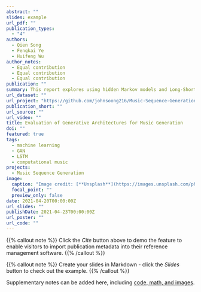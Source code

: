 ```yaml
---
abstract: ""
slides: example
url_pdf: ""
publication_types:
  - "4"
authors:
  - Qien Song
  - Fengkai Ye
  - Huifeng Wu
author_notes:
  - Equal contribution
  - Equal contribution
  - Equal contribution
publication: ""
summary: This report explores using hidden Markov models and Long-Short Term Memory Encoder-Decoder network to construct pleasant melodies that sound indistinguishable from human composition
url_dataset: ""
url_project: "https://github.com/johnsoong216/Music-Sequence-Generation"
publication_short: ""
url_source: ""
url_video: ""
title: Evaluation of Generative Architectures for Music Generation
doi: ""
featured: true
tags:
  - machine learning
  - GAN
  - LSTM
  - computational music
projects:
  - Music Sequence Generation
image:
  caption: "Image credit: [**Unsplash**](https://images.unsplash.com/photo-1507838153414-b4b713384a76?ixid=MnwxMjA3fDB8MHxwaG90by1wYWdlfHx8fGVufDB8fHx8&ixlib=rb-1.2.1&auto=format&fit=crop&w=1050&q=80)"
  focal_point: ""
  preview_only: false
date: 2021-04-20T00:00:00Z
url_slides: ""
publishDate: 2021-04-23T00:00:00Z
url_poster: ""
url_code: ""
---
```


{{% callout note %}}
Click the *Cite* button above to demo the feature to enable visitors to import publication metadata into their reference management software.
{{% /callout %}}

{{% callout note %}}
Create your slides in Markdown - click the *Slides* button to check out the example.
{{% /callout %}}

Supplementary notes can be added here, including [code, math, and images](https://wowchemy.com/docs/writing-markdown-latex/).

